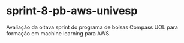 # sprint-8-pb-aws-univesp
Avaliação da oitava sprint do programa de bolsas Compass UOL para formação em machine learning para AWS.
